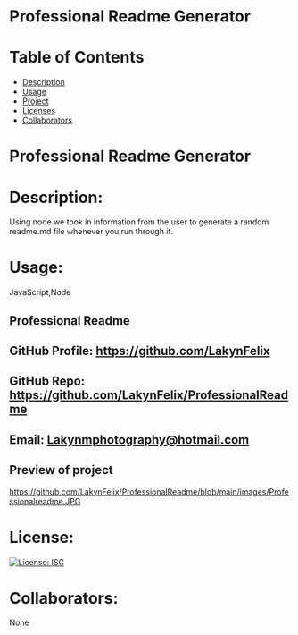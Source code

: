 # Professional Readme Generator
# Table of Contents 
* [Description](#descriptionofproject)  
* [Usage](#languages)  
* [Project](#nameofproject)    
* [Licenses](#licenses)   
* [Collaborators](#collaborators)   
 

# Professional Readme Generator 

 
# Description: 
Using node we took in information from the user to generate a random readme.md file whenever you run through it.   

# Usage: 
  JavaScript,Node   


##   Professional Readme 
## GitHub Profile: https://github.com/LakynFelix   
## GitHub Repo:  https://github.com/LakynFelix/ProfessionalReadme  
## Email: Lakynmphotography@hotmail.com 

## Preview of project
https://github.com/LakynFelix/ProfessionalReadme/blob/main/images/Professionalreadme.JPG

# License:  
[![License: ISC](https://img.shields.io/badge/License-ISC-blue.svg)](https://opensource.org/licenses/ISC)
  
 # Collaborators:
 None   

